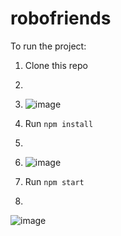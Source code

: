 # robofriends
To run the project:

1. Clone this repo
2. 
3. ![image](https://user-images.githubusercontent.com/64458111/109766976-e9e59d80-7c1c-11eb-8025-4efa768f4fed.png)

3. Run `npm install`
4. 
5. ![image](https://user-images.githubusercontent.com/64458111/109767034-f9fd7d00-7c1c-11eb-8b0e-2df04f36c0b2.png)

5. Run `npm start`
6. 
![image](https://user-images.githubusercontent.com/64458111/109767081-05e93f00-7c1d-11eb-8350-bf2598399647.png)

